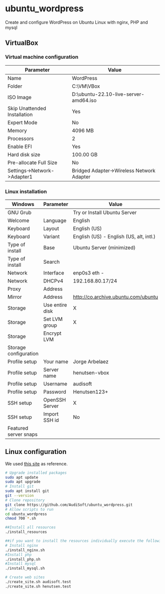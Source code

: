 # ubuntu_wordpress

Create and configure WordPress on Ubuntu Linux with nginx, PHP and mysql

## VirtualBox

### Virtual machine configuration

Parameter                   |Value
----------------------------|-----------------------------------------
Name                        |WordPress
Folder                      |C:\VM\VBox
ISO Image                   |D:\ubuntu-22.10-live-server-amd64.iso
Skip Unattended Installation|Yes
Expert Mode                 |No
Memory                      |4096 MB
Processors                  |2
Enable EFI                  |Yes
Hard disk size              |100.00 GB
Pre-allocate Full Size      |No
Settings->Network->Adapter1 |Bridged Adapter->Wireless Network Adapter

### Linux installation

Windows              |Parameter      |Value                                  |Default
---------------------|---------------|---------------------------------------|-------
GNU Grub             |               |Try or Install Ubuntu Server           |Default
Welcome              |Language       |English                                |Default
Keyboard             |Layout         |English (US)                           |Default
Keyboard             |Variant        |English (US) - English (US, alt, intl.)
Type of install      |Base           |Ubuntu Server (minimized)
Type of install      |Search         |                                       |Default
Network              |Interface      |enp0s3 eth -                           |Default
Network              |DHCPv4         |192.168.80.17/24                       |Default
Proxy                |Address        |                                       |Default
Mirror               |Address        |<http://co.archive.ubuntu.com/ubuntu>  |Default
Storage              |Use entire disk|X                                      |Default
Storage              |Set LVM group  |X                                      |Default
Storage              |Encrypt LVM    |                                       |Default
Storage configuration|               |                                       |Default
Profile setup        |Your name      |Jorge Arbelaez
Profile setup        |Server name    |henutsen-vbox
Profile setup        |Username       |audisoft
Profile setup        |Password       |Henutsen123+
SSH setup            |OpenSSH Server |X
SSH setup            |Import SSH id  |No                                     |Default
Featured server snaps|               |                                       |Default

## Linux configuration

We used [this site][reference] as reference.

[reference]: https://www.digitalocean.com/community/tutorials/how-to-install-nginx-on-ubuntu-22-04

```bash
# Upgrade installed packages
sudo apt update
sudo apt upgrade
# Install git
sudo apt install git
git --version
# Clone repository
git clone https://github.com/AudiSoft/ubuntu_wordpress.git
# Allow scripts to run
cd ubuntu_wordpress
chmod 700 *.sh

##Install all resources
./install_resources

##if you want to install the resources individually execute the following scripts
# Install nginx
./install_nginx.sh
#Install php
./install_php.sh
#Install mysql
./install_mysql.sh

# Create web sites
./create_site.sh audisoft.test
./create_site.sh henutsen.test

```
